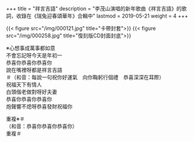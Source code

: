 +++
title = "祥言吉語"
description = "李茂山演唱的新年歌曲《祥言吉語》的歌詞，收錄在《瑞兔迎春頌華年》合輯中"
lastmod = 2019-05-21
weight = 4
+++

{{< figure src="/img/000121.jpg" title="卡帶封套">}}
{{< figure src="/img/000258.jpg" title="復刻版CD封面封底">}}

※心想事成萬事都如意  
不會忘記呀今天是年初一  
恭喜你恭喜你恭喜你  
說在嘴裡呀都是祥言吉語  
＃（和音：每說一句祝你好運氣　向你鞠躬行個禮　恭喜深深在耳際）  
祝福天下有情人  
白頭偕老做對呀好夫妻  
恭喜你恭喜你恭喜你  
炮聲響不熄呀恭喜發財祝福你  

重複※＃  
（和音：恭喜你恭喜你恭喜你）  
重複＃
